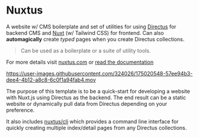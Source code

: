 # Nuxtus

A website w/ CMS boilerplate and set of utilities for using [Directus](https://directus.io) for backend CMS and [Nuxt](https://nuxtjs.org) (w/ Tailwind CSS) for frontend. Can also **automagically** create *typed* pages when you create Directus collections.

> Can be used as a boilerplate or a suite of utility tools.

For more details visit [nuxtus.com](https://nuxtus.com) or [read the documentation](https://docs.nuxtus.com)

https://user-images.githubusercontent.com/324026/175020548-57ee94b3-dee4-4b12-a8c8-6c0f1a94fab4.mov

The purpose of this template is to be a quick-start for developing a website with Nuxt.js using Directus as the backend. The end result can be a static website or dynamically pull data from Directus depending on your preference.

It also includes [nuxtus/cli]("https://github.com/nuxtus/cli") which provides a command line interface for quickly creating multiple index/detail pages from any Directus collections.
